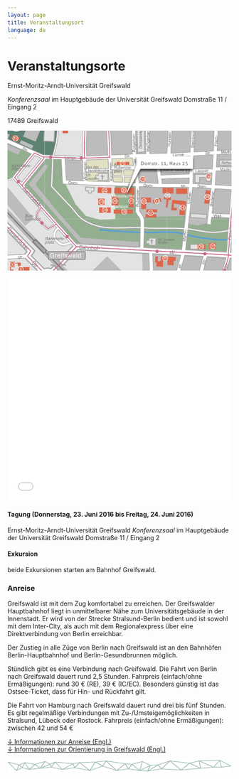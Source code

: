 ```yaml
---
layout: page
title: Veranstaltungsort
language: de
---
```



# Veranstaltungsorte
Ernst-Moritz-Arndt-Universität Greifswald

*Konferenzsaal* im Hauptgebäude der Universität Greifswald
Domstraße 11 / Eingang 2

17489 Greifswald

![map](../images/map.jpg)

<iframe width="100%" height="500px" frameBorder="0" src="Conf_GettingHere_Web.pdf"></iframe>


#### Tagung (Donnerstag, 23. Juni 2016 bis Freitag, 24. Juni 2016)  
Ernst-Moritz-Arndt-Universität Greifswald
*Konferenzsaal* im Hauptgebäude der Universität Greifswald
Domstraße 11 / Eingang 2

#### Exkursion
beide Exkursionen starten am Bahnhof Greifswald.


### Anreise
Greifswald ist mit dem Zug komfortabel zu erreichen. Der Greifswalder Hauptbahnhof liegt in unmittelbarer Nähe zum Universitätsgebäude in der Innenstadt. Er wird von der Strecke Stralsund-Berlin bedient und ist  sowohl mit dem Inter-City, als auch mit dem Regionalexpress über eine Direktverbindung von Berlin erreichbar.

Der Zustieg in alle Züge von Berlin nach Greifswald ist an den Bahnhöfen Berlin-Hauptbahnhof und Berlin-Gesundbrunnen möglich.

Stündlich gibt es eine Verbindung nach Greifswald. Die Fahrt von Berlin nach Greifswald dauert rund 2,5 Stunden.
Fahrpreis (einfach/ohne Ermäßigungen): rund 30 € (RE), 39 € (IC/EC). Besonders günstig ist das Ostsee-Ticket, dass für Hin- und Rückfahrt gilt.

Die Fahrt von Hamburg nach Greifswald dauert rund drei bis fünf Stunden. Es gibt regelmäßige Verbindungen mit Zu-/Umsteigemöglichkeiten in Stralsund, Lübeck oder Rostock.
Fahrpreis (einfach/ohne Ermäßigungen): zwischen 42 und 54 €

<a href="../files/Conf_GettingHere_Web.pdf" class="download">↓ Informationen zur Anreise (Engl.)</a><br>
<a href = "../files/Conf_GettingAround_Web.pdf" class="download">↓ Informationen zur Orientierung in Greifswald (Engl.)</a>

![Separator](../images/separator.png)
